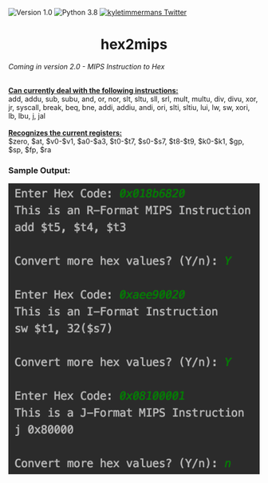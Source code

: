 ![Version 1.0](https://img.shields.io/badge/version-v1.0-orange.svg)
![Python 3.8](https://img.shields.io/badge/python-3.8-blue.svg)
[![kyletimmermans Twitter](http://img.shields.io/twitter/url/http/shields.io.svg?style=social&label=Follow)](https://twitter.com/kyletimmermans)

# <div align="center">hex2mips</div>

*Coming in version 2.0 - MIPS Instruction to Hex*

<div>&ensp;</div>

<div><ins><b>Can currently deal with the following instructions:</b></ins></div>
add, addu, sub, subu, and, or, nor, slt, sltu, sll, srl, mult, multu, div, divu, xor, jr, syscall, break, beq, bne, addi, addiu, andi, ori, slti, sltiu, lui, lw, sw, xori, lb, lbu, j, jal

<div>&ensp;</div>

<div><ins><b>Recognizes the current registers:</b></ins></div>
$zero, $at, $v0-$v1, $a0-$a3, $t0-$t7, $s0-$s7, $t8-$t9, $k0-$k1, $gp, $sp, $fp, $ra

### Sample Output:
<p align="center">
  <img src="https://github.com/kyletimmermans/hex2mips/blob/master/example_screenshot.png?raw=true" alt="Sample Output"/>
</p>
